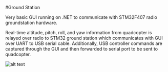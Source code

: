 #Ground Station

Very basic GUI running on .NET to communicate with STM32F407 radio groundstation hardware.


Real-time altitude, pitch, roll, and yaw information from quadcopter is relayed over radio to STM32 ground station which communicates with GUI over UART to USB serial cable.  Additionally, USB controller commands are captured through the GUI and then forwarded to serial port to be sent to quadcopter.

![alt text](https://github.com/brainmorph/FCB_GroundStation/tree/master/ScreenShotGUI.PNG?raw=true)